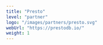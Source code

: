 ```yaml
---
title: "Presto"
level: "partner"
logo: "/images/partners/presto.svg"
webUrl: "https://prestodb.io/"
weight: 1
---
```


